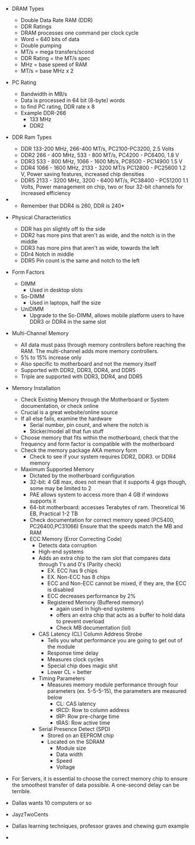 
- DRAM Types
	- Double Data Rate RAM (DDR)
	- DDR Ratings 
	- DRAM processes one command per clock cycle 
	- Word = 640 bits of data
	- Double pumping
	- MT/s = mega transfers/scond
	- DDR Rating = the MT/s spec
	- MHz = base speed of RAM
	- MT/s = base MHz x 2 

- PC Rating
	- Bandwidth in MB/s 
	- Data is processed in 64 bit (8-byte) words
	- to find PC rating, DDR rate x 8
	- Example DDR-266
		- 133 MHz
		- DDR2 

- DDR Ram Types
	- DDR 133-200 MHz, 266-400 MT/s, PC2100-PC3200, 2.5 Volts
	- DDR2 266 - 400 MHz, 533 - 800 MT/s, PC4200 - PC6400, 1.8 V
	- DDR3 533 - 800 MHz, 1066 - 1600 Mt/s, PC8500 - PC14900 1.5 V
	- DDR4 1066 - 1600 MHz, 2133 - 3200 MT/s PC12800 - PC25600 1.2 V, Power saving features, increased chip densities 
	- DDR5 2133 - 3200 MHz, 3200 - 6400 MT/s, PC38400 - PC51200 1.1 Volts, Power management on chip, two or four 32-bit channels for increased efficiency 
- * Remember that DDR4 is 260, DDR is 240*

- Physical Characteristics
	- DDR has pin slightly off to the side
	- DDR2 has more pins that aren't as wide, and the notch is in the middle
	- DDR3 has more pins that aren't as wide, towards the left
	- DDr4 Notch in middle 
	- DDR5 Pin count is the same and notch to the left 

- Form Factors
	- DIMM
		- Used in desktop slots
	- So-DIMM
		- Used in laptops, half the size
	- UniDIMM
		- Upgrade to the So-DIMM, allows mobile platform users to have DDR3 or DDR4 in the same slot 

- Multi-Channel Memory
	- All data must pass through memory controllers before reaching the RAM. The multi-channel adds more memory controllers. 
	- 5% to 15% increase only
	- Also specific to motherboard and not the memory itself
	- Supported with DDR2, DDR3, DDR4, and DDR5
	- Triple are supported with DDR3, DDR4, and DDR5 

- Memory Installation 
	- Check Existing Memory through the Motherboard or System documentation, or check online
	- Crucial is a great website/online source
	- If all else fails, examine the hardware
		- Serial number, pin count, and where the notch is
		- Sticker/model all that fun stuff
	- Choose memory that fits within the motherboard, check that the frequency and form factor is compatible with the motherboard
	- Check the memory package AKA memory form
		- Check to see if your system requires DDR2, DDR3. or DDR4 memory
	- Maximum Supported Memory
		- Dictated by the motherboard configuration
		- 32-bit: 4 GB max, does not mean that it supports 4 gigs though, some may be limited to 2
		- PAE allows system to access more than 4 GB if windows supports it 
		- 64-bit motherboard: accesses Terabytes of ram. Theoretical 16 EB, Practical 1-2 TB 
		- Check documentation for correct memory speed (PC5400, PC26400,PC31066) Ensure that the speeds match the MB and RAM
		- ECC Memory (Error Correcting Code)
			- Detects data corruption 
			- High-end systems 
			- Adds an extra chip to the ram slot that compares data through 1's and 0's (Parity check)
				- EX. ECC has 9 chips
				- EX. Non-ECC has 8 chips
				- ECC and Non-ECC cannot be mixed, if they are, the ECC is disabled
				- ECC decreases performance by 2%
				- Registered Memory (Buffered memory)
					- again used in high-end systems
					- offers an extra chip that acts as a buffer to hold data to prevent overload
					- Check MB documentation (lol)
			- CAS Latency (CL) Column Address Strobe
				- Tells you what performance you are going to get out of the module
				- Response time delay
				- Measures clock cycles
				- Special chip does magic shit
				- Lower CL = better
			- Timing Parameters
				- Measures memory module performance through four parameters (ex. 5-5-5-15), the parameters are measured below 
					- CL: CAS latency
					- tRCD: Row to column address
					- tRP: Row pre-charge time
					- tRAS: Row active time 
			- Serial Presence Detect (SPD)
				- Stored on an EEPROM chip
				- Located on the SDRAM 
					- Module size
					- Data width
					- Speed
					- Voltage 

- For Servers, it is essential to choose the correct memory chip to ensure the smoothest transfer of data possible. A one-second delay can be terrible.

- Dallas wants 10 computers or so 

- JayzTwoCents 

- Dallas learning techniques, professor graves and chewing gum example
- 